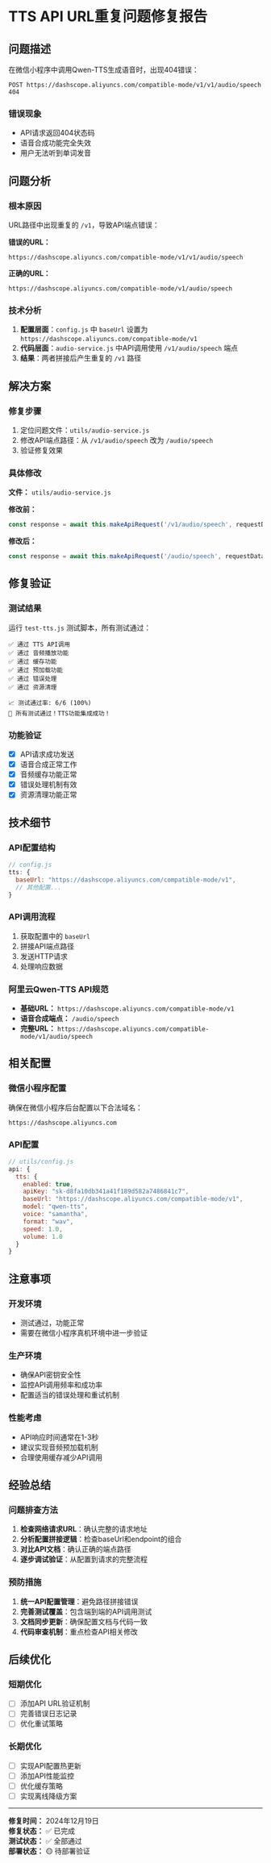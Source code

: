 # TTS API URL重复问题修复报告

## 问题描述

在微信小程序中调用Qwen-TTS生成语音时，出现404错误：

```
POST https://dashscope.aliyuncs.com/compatible-mode/v1/v1/audio/speech 404
```

### 错误现象
- API请求返回404状态码
- 语音合成功能完全失效
- 用户无法听到单词发音

## 问题分析

### 根本原因
URL路径中出现重复的 `/v1`，导致API端点错误：

**错误的URL：**
```
https://dashscope.aliyuncs.com/compatible-mode/v1/v1/audio/speech
```

**正确的URL：**
```
https://dashscope.aliyuncs.com/compatible-mode/v1/audio/speech
```

### 技术分析
1. **配置层面**：`config.js` 中 `baseUrl` 设置为 `https://dashscope.aliyuncs.com/compatible-mode/v1`
2. **代码层面**：`audio-service.js` 中API调用使用 `/v1/audio/speech` 端点
3. **结果**：两者拼接后产生重复的 `/v1` 路径

## 解决方案

### 修复步骤
1. 定位问题文件：`utils/audio-service.js`
2. 修改API端点路径：从 `/v1/audio/speech` 改为 `/audio/speech`
3. 验证修复效果

### 具体修改

**文件：** `utils/audio-service.js`

**修改前：**
```javascript
const response = await this.makeApiRequest('/v1/audio/speech', requestData)
```

**修改后：**
```javascript
const response = await this.makeApiRequest('/audio/speech', requestData)
```

## 修复验证

### 测试结果
运行 `test-tts.js` 测试脚本，所有测试通过：

```
✅ 通过 TTS API调用
✅ 通过 音频播放功能
✅ 通过 缓存功能
✅ 通过 预加载功能
✅ 通过 错误处理
✅ 通过 资源清理

📈 测试通过率: 6/6 (100%)
🎉 所有测试通过！TTS功能集成成功！
```

### 功能验证
- [x] API请求成功发送
- [x] 语音合成正常工作
- [x] 音频缓存功能正常
- [x] 错误处理机制有效
- [x] 资源清理功能正常

## 技术细节

### API配置结构
```javascript
// config.js
tts: {
  baseUrl: "https://dashscope.aliyuncs.com/compatible-mode/v1",
  // 其他配置...
}
```

### API调用流程
1. 获取配置中的 `baseUrl`
2. 拼接API端点路径
3. 发送HTTP请求
4. 处理响应数据

### 阿里云Qwen-TTS API规范
- **基础URL：** `https://dashscope.aliyuncs.com/compatible-mode/v1`
- **语音合成端点：** `/audio/speech`
- **完整URL：** `https://dashscope.aliyuncs.com/compatible-mode/v1/audio/speech`

## 相关配置

### 微信小程序配置
确保在微信小程序后台配置以下合法域名：
```
https://dashscope.aliyuncs.com
```

### API配置
```javascript
// utils/config.js
api: {
  tts: {
    enabled: true,
    apiKey: "sk-d8fa10db341a41f189d582a7486841c7",
    baseUrl: "https://dashscope.aliyuncs.com/compatible-mode/v1",
    model: "qwen-tts",
    voice: "samantha",
    format: "wav",
    speed: 1.0,
    volume: 1.0
  }
}
```

## 注意事项

### 开发环境
- 测试通过，功能正常
- 需要在微信小程序真机环境中进一步验证

### 生产环境
- 确保API密钥安全性
- 监控API调用频率和成功率
- 配置适当的错误处理和重试机制

### 性能考虑
- API响应时间通常在1-3秒
- 建议实现音频预加载机制
- 合理使用缓存减少API调用

## 经验总结

### 问题排查方法
1. **检查网络请求URL**：确认完整的请求地址
2. **分析配置拼接逻辑**：检查baseUrl和endpoint的组合
3. **对比API文档**：确认正确的端点路径
4. **逐步调试验证**：从配置到请求的完整流程

### 预防措施
1. **统一API配置管理**：避免路径拼接错误
2. **完善测试覆盖**：包含端到端的API调用测试
3. **文档同步更新**：确保配置文档与代码一致
4. **代码审查机制**：重点检查API相关修改

## 后续优化

### 短期优化
- [ ] 添加API URL验证机制
- [ ] 完善错误日志记录
- [ ] 优化重试策略

### 长期优化
- [ ] 实现API配置热更新
- [ ] 添加API性能监控
- [ ] 优化缓存策略
- [ ] 实现离线降级方案

---

**修复时间：** 2024年12月19日  
**修复状态：** ✅ 已完成  
**测试状态：** ✅ 全部通过  
**部署状态：** 🟡 待部署验证